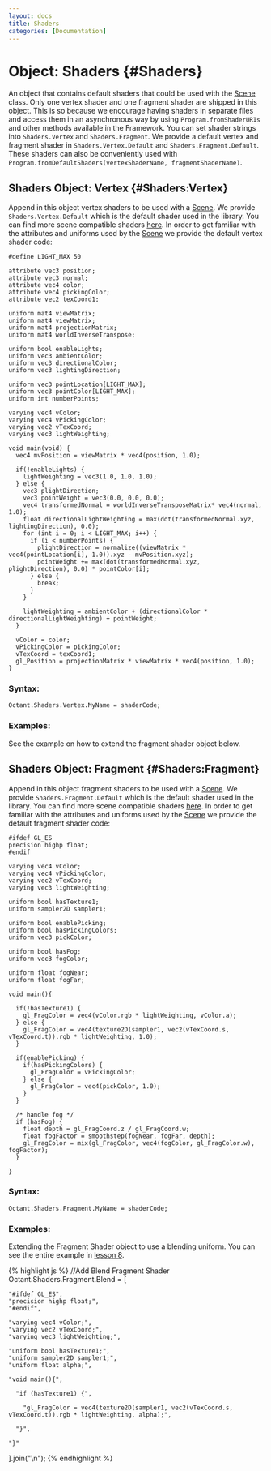 ```yaml
--- 
layout: docs 
title: Shaders 
categories: [Documentation]
---
```


Object: Shaders {#Shaders}
===============================

An object that contains default shaders that could be used with the [Scene](scene.html) class. Only one vertex shader and one fragment 
shader are shipped in this object. This is so because we encourage having shaders in separate files and access them in 
an asynchronous way by using `Program.fromShaderURIs` and other methods available in the Framework. You can set shader strings 
into `Shaders.Vertex` and `Shaders.Fragment`. We provide a default vertex and fragment shader in `Shaders.Vertex.Default` and 
`Shaders.Fragment.Default`. These shaders can also be conveniently used with `Program.fromDefaultShaders(vertexShaderName, fragmentShaderName)`.


Shaders Object: Vertex {#Shaders:Vertex}
--------------------------------------

Append in this object vertex shaders to be used with a [Scene](scene.html). We provide `Shaders.Vertex.Default` which is the 
default shader used in the library. You can find more scene compatible shaders [here](https://github.com/philogb/octant/tree/master/shaders). 
In order to get familiar with the attributes and uniforms used by the [Scene](scene.html) we provide the default vertex shader code:

    #define LIGHT_MAX 50
    
    attribute vec3 position;
    attribute vec3 normal;
    attribute vec4 color;
    attribute vec4 pickingColor;
    attribute vec2 texCoord1;
    
    uniform mat4 viewMatrix;
    uniform mat4 viewMatrix;
    uniform mat4 projectionMatrix;
    uniform mat4 worldInverseTranspose;

    uniform bool enableLights;
    uniform vec3 ambientColor;
    uniform vec3 directionalColor;
    uniform vec3 lightingDirection;

    uniform vec3 pointLocation[LIGHT_MAX];
    uniform vec3 pointColor[LIGHT_MAX];
    uniform int numberPoints;
   
    varying vec4 vColor;
    varying vec4 vPickingColor;
    varying vec2 vTexCoord;
    varying vec3 lightWeighting;
    
    void main(void) {
      vec4 mvPosition = viewMatrix * vec4(position, 1.0);
      
      if(!enableLights) {
        lightWeighting = vec3(1.0, 1.0, 1.0);
      } else {
        vec3 plightDirection;
        vec3 pointWeight = vec3(0.0, 0.0, 0.0);
        vec4 transformedNormal = worldInverseTransposeMatrix* vec4(normal, 1.0);
        float directionalLightWeighting = max(dot(transformedNormal.xyz, lightingDirection), 0.0);
        for (int i = 0; i < LIGHT_MAX; i++) {
          if (i < numberPoints) {
            plightDirection = normalize((viewMatrix * vec4(pointLocation[i], 1.0)).xyz - mvPosition.xyz);
            pointWeight += max(dot(transformedNormal.xyz, plightDirection), 0.0) * pointColor[i];
          } else {
            break;
          }
        }

        lightWeighting = ambientColor + (directionalColor * directionalLightWeighting) + pointWeight;
      }
      
      vColor = color;
      vPickingColor = pickingColor;
      vTexCoord = texCoord1;
      gl_Position = projectionMatrix * viewMatrix * vec4(position, 1.0);
    }

### Syntax:

	Octant.Shaders.Vertex.MyName = shaderCode;

### Examples:

See the example on how to extend the fragment shader object below.


Shaders Object: Fragment {#Shaders:Fragment}
-----------------------------------------

Append in this object fragment shaders to be used with a [Scene](scene.html). We provide `Shaders.Fragment.Default` which is the 
default shader used in the library. You can find more scene compatible shaders [here](https://github.com/philogb/octant/tree/master/shaders). 
In order to get familiar with the attributes and uniforms used by the [Scene](scene.html) we provide the default fragment shader code:

    #ifdef GL_ES
    precision highp float;
    #endif
    
    varying vec4 vColor;
    varying vec4 vPickingColor;
    varying vec2 vTexCoord;
    varying vec3 lightWeighting;
    
    uniform bool hasTexture1;
    uniform sampler2D sampler1;

    uniform bool enablePicking;
    uniform bool hasPickingColors;
    uniform vec3 pickColor;

    uniform bool hasFog;
    uniform vec3 fogColor;

    uniform float fogNear;
    uniform float fogFar;

    void main(){
      
      if(!hasTexture1) {
        gl_FragColor = vec4(vColor.rgb * lightWeighting, vColor.a);
      } else {
        gl_FragColor = vec4(texture2D(sampler1, vec2(vTexCoord.s, vTexCoord.t)).rgb * lightWeighting, 1.0);
      }

      if(enablePicking) {
        if(hasPickingColors) {
          gl_FragColor = vPickingColor;
        } else {
          gl_FragColor = vec4(pickColor, 1.0);
        }
      }
      
      /* handle fog */
      if (hasFog) {
        float depth = gl_FragCoord.z / gl_FragCoord.w;
        float fogFactor = smoothstep(fogNear, fogFar, depth);
        gl_FragColor = mix(gl_FragColor, vec4(fogColor, gl_FragColor.w), fogFactor);
      }  
    
    }


### Syntax:

	Octant.Shaders.Fragment.MyName = shaderCode;

### Examples:

Extending the Fragment Shader object to use a blending uniform. You can see the entire example in [lesson 8](http://philogb.github.com/octant/Octant/examples/lessons/8/).

{% highlight js %}
//Add Blend Fragment Shader
Octant.Shaders.Fragment.Blend = [

    "#ifdef GL_ES",
    "precision highp float;",
    "#endif",
    
    "varying vec4 vColor;",
    "varying vec2 vTexCoord;",
    "varying vec3 lightWeighting;",
    
    "uniform bool hasTexture1;",
    "uniform sampler2D sampler1;",
    "uniform float alpha;",

    "void main(){",
      
      "if (hasTexture1) {",
      
        "gl_FragColor = vec4(texture2D(sampler1, vec2(vTexCoord.s, vTexCoord.t)).rgb * lightWeighting, alpha);",

      "}",
    
    "}"

].join("\n");
{% endhighlight %}


